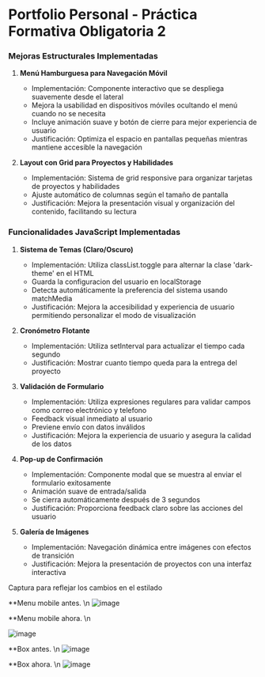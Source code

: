 # Portfolio Personal - Práctica Formativa Obligatoria 2

### Mejoras Estructurales Implementadas

1. **Menú Hamburguesa para Navegación Móvil**

   - Implementación: Componente interactivo que se despliega suavemente desde el lateral
   - Mejora la usabilidad en dispositivos móviles ocultando el menú cuando no se necesita
   - Incluye animación suave y botón de cierre para mejor experiencia de usuario
   - Justificación: Optimiza el espacio en pantallas pequeñas mientras mantiene accesible la navegación

2. **Layout con Grid para Proyectos y Habilidades**
   - Implementación: Sistema de grid responsive para organizar tarjetas de proyectos y habilidades
   - Ajuste automático de columnas según el tamaño de pantalla
   - Justificación: Mejora la presentación visual y organización del contenido, facilitando su lectura

### Funcionalidades JavaScript Implementadas

1. **Sistema de Temas (Claro/Oscuro)**

   - Implementación: Utiliza classList.toggle para alternar la clase 'dark-theme' en el HTML
   - Guarda la configuracion del usuario en localStorage
   - Detecta automáticamente la preferencia del sistema usando matchMedia
   - Justificación: Mejora la accesibilidad y experiencia de usuario permitiendo personalizar el modo de visualización

2. **Cronómetro Flotante**

   - Implementación: Utiliza setInterval para actualizar el tiempo cada segundo
   - Justificación: Mostrar cuanto tiempo queda para la entrega del proyecto

3. **Validación de Formulario**

   - Implementación: Utiliza expresiones regulares para validar campos como correo electrónico y telefono
   - Feedback visual inmediato al usuario
   - Previene envío con datos inválidos
   - Justificación: Mejora la experiencia de usuario y asegura la calidad de los datos

4. **Pop-up de Confirmación**

   - Implementación: Componente modal que se muestra al enviar el formulario exitosamente
   - Animación suave de entrada/salida
   - Se cierra automáticamente después de 3 segundos
   - Justificación: Proporciona feedback claro sobre las acciones del usuario

5. **Galería de Imágenes**
   - Implementación: Navegación dinámica entre imágenes con efectos de transición
   - Justificación: Mejora la presentación de proyectos con una interfaz interactiva


Captura para reflejar los cambios en el estilado

**Menu mobile antes. \n
![image](https://github.com/user-attachments/assets/ff7e316b-62ad-41a7-af78-0edd3de47c28)

**Menu mobile ahora. \n

![image](https://github.com/user-attachments/assets/8dfd78d3-35c0-43cf-b018-1a62ee49d1b2)


**Box antes. \n
![image](https://github.com/user-attachments/assets/93e27ccb-bc6a-437e-bc44-95923d215e9f)

**Box ahora. \n
![image](https://github.com/user-attachments/assets/249c0051-e37c-486d-be91-fd1f72af14d6)

